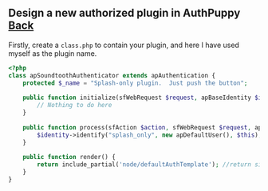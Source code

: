 ## Design a new authorized plugin in AuthPuppy [Back](./qa.md)

Firstly, create a `class.php` to contain your plugin, and here I have used myself as the plugin name.

```php
<?php
class apSoundtoothAuthenticator extends apAuthentication {
    protected $_name = "Splash-only plugin.  Just push the button";
    
    public function initialize(sfWebRequest $request, apBaseIdentity $identity) {
        // Nothing to do here
    }
    
    public function process(sfAction $action, sfWebRequest $request, apBaseIdentity $identity) {
        $identity->identify("splash_only", new apDefaultUser(), $this);
    }
    
    public function render() {
        return include_partial('node/defaultAuthTemplate'); //return simple_format_text('<p>No authenticator plugin has been installed and enabled so this is the default plugin.  Clicking the button below will authenticate you to the router</p><input type="submit"/>');
    }
}
```
